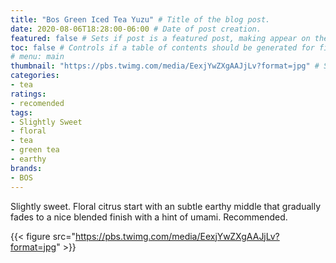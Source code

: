 ```yaml
---
title: "Bos Green Iced Tea Yuzu" # Title of the blog post.
date: 2020-08-06T18:28:00-06:00 # Date of post creation.
featured: false # Sets if post is a featured post, making appear on the home page side bar.
toc: false # Controls if a table of contents should be generated for first-level links automatically.
# menu: main
thumbnail: "https://pbs.twimg.com/media/EexjYwZXgAAJjLv?format=jpg" # Sets thumbnail image appearing inside card on homepage.
categories:
- tea
ratings:
- recomended
tags:
- Slightly Sweet
- floral
- tea
- green tea
- earthy
brands:
- BOS
---
```


Slightly sweet. Floral citrus start with an subtle earthy middle that gradually fades to a nice blended finish with a hint of umami. Recommended.

{{< figure src="https://pbs.twimg.com/media/EexjYwZXgAAJjLv?format=jpg" >}}